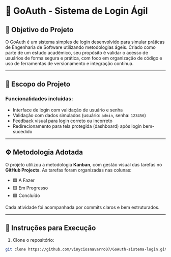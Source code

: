 # 🔐 GoAuth - Sistema de Login Ágil

## 📌 Objetivo do Projeto
O GoAuth é um sistema simples de login desenvolvido para simular práticas de Engenharia de Software utilizando metodologias ágeis. Criado como parte de um estudo acadêmico, seu propósito é validar o acesso de usuários de forma segura e prática, com foco em organização de código e uso de ferramentas de versionamento e integração contínua.

---

## 🚀 Escopo do Projeto
### Funcionalidades incluídas:
- Interface de login com validação de usuário e senha
- Validação com dados simulados (usuário: `admin`, senha: `123456`)
- Feedback visual para login correto ou incorreto
- Redirecionamento para tela protegida (dashboard) após login bem-sucedido

---

## ⚙️ Metodologia Adotada
O projeto utilizou a metodologia **Kanban**, com gestão visual das tarefas no **GitHub Projects**. As tarefas foram organizadas nas colunas:
- 🟦 A Fazer
- 🟨 Em Progresso
- 🟩 Concluído

Cada atividade foi acompanhada por commits claros e bem estruturados.

---

## 📂 Instruções para Execução

1. Clone o repositório:
```bash
git clone https://github.com/vinyciosnavarro07/GoAuth-sistema-login.git
```
